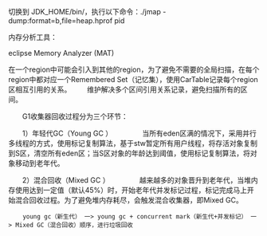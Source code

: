 

切换到 JDK_HOME/bin/，执行以下命令：./jmap -dump:format=b,file=heap.hprof pid



内存分析工具：

eclipse Memory Analyzer (MAT)





在一个region中可能会引入到其他的region，为了避免不需要的全局扫描，在每个region中都对应一个Remembered Set（记忆集），使用CarTable记录每个region区相互引用的关系。
　　维护解决多个区间引用关系记录，避免扫描所有的区间。 

　　G1收集器回收过程分为三个环节：

　　1）年轻代GC（Young GC ）
　　　　当所有eden区满的情况下，采用并行多线程的方式，使用标记复制算法，基于stw暂定所有用户线程，将存活对象复制到S区，清空所有eden区；当S区对象的年龄达到阈值，使用标记复制算法，将对象移动到老年代。

　　2）混合回收（Mixed GC ）
　　　　越来越多的对象晋升到老年代，当堆内存使用达到一定值（默认45%）时，开始老年代并发标记过程，标记完成马上开始混合回收过程。为了避免堆内存耗尽，会触发混合收集器，即Mixed GC。

        young gc（新生代） 一> young gc + concurrent mark（新生代+并发标记） 一> Mixed GC（混合回收）顺序，进行垃圾回收
